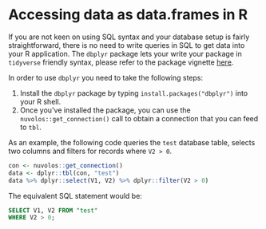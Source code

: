 # Accessing data as data.frames in R

If you are not keen on using SQL syntax and your database setup is fairly straightforward, there is no need to write queries in SQL to get data into your R application. The `dbplyr` package lets your write your package in `tidyverse` friendly syntax, please refer to the package vignette [here](https://dbplyr.tidyverse.org/).

In order to use `dbplyr` you need to take the following steps:

1. Install the `dbplyr` package by typing `install.packages("dbplyr")` into your R shell.
2. Once you've installed the package, you can use the `nuvolos::get_connection()` call to obtain a connection that you can feed to `tbl`.

As an example, the following code queries the `test` database table, selects two columns and filters for records where `V2 > 0`.

```r
con <- nuvolos::get_connection()
data <- dplyr::tbl(con, "test")
data %>% dplyr::select(V1, V2) %>% dplyr::filter(V2 > 0)
```

The equivalent SQL statement would be:

```sql
SELECT V1, V2 FROM "test"
WHERE V2 > 0;
```

